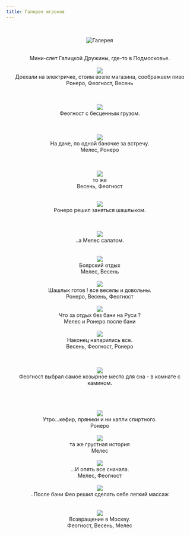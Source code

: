 ```yaml
---
title: Галерея игроков
---
```


&nbsp;

<p style='text-align: center'>
    <img src="/img/tit_gallery.jpg" alt='Галерея' />
</p>

<div align="center">
<br>Мини-слет Галицкой Дружины, где-то в Подмосковье. 
<br>
<br>
<a href="/img_gallery/meles/1.jpg"><img border=0 src="/img_gallery/meles/1_sm.jpg"></a>
<br>Доехали на электричке, стоим возле магазина, соображаем пиво  
<br>Ронеро, Феогност, Весень
<br>
<br>
<br>


<a href="/img_gallery/meles/2.jpg"><img border=0 src="/img_gallery/meles/2_sm.jpg"></a>
<br>Феогност с бесценным грузом.
<br>
<br>
<br>

<a href="/img_gallery/meles/3.jpg"><img border=0 src="/img_gallery/meles/3_sm.jpg"></a>
<br>На даче, по одной баночке за встречу. 
<br>Мелес, Ронеро
<br>
<br>
<br>

<a href="/img_gallery/meles/4.jpg"><img border=0 src="/img_gallery/meles/4_sm.jpg"></a>
<br>то же
<br>Весень, Феогност
<br>
<br>

<a href="/img_gallery/meles/5.jpg"><img border=0 src="/img_gallery/meles/5_sm.jpg"></a>
<br>Ронеро решил заняться шашлыком.
<br>
<br>
<br>

<a href="/img_gallery/meles/6.jpg"><img border=0 src="/img_gallery/meles/6_sm.jpg"></a>
<br>..а Мелес салатом.
<br>
<br>
<br><a href="/img_gallery/meles/7.jpg"><img border=0 src="/img_gallery/meles/7_sm.jpg"></a>
<br>Боярский отдых 
<br>Мелес, Весень
<br>
<br>
<a href="/img_gallery/meles/8.jpg"><img border=0 src="/img_gallery/meles/8_sm.jpg"></a>
<br>Шашлык готов ! все веселы и довольны. 
<br>Ронеро, Весень,  Феогност 
<br>
<br><a href="/img_gallery/meles/9.jpg"><img border=0 src="/img_gallery/meles/9_sm.jpg"></a>
<br>Что за отдых без бани на Руси ? 
<br>Мелес и Ронеро после бани
<br>
<br><a href="/img_gallery/meles/10.jpg"><img border=0 src="/img_gallery/meles/10_sm.jpg"></a>
<br>Наконец напарились все. <br>Весень, Феогност, Ронеро

<br>
<br><a href="/img_gallery/meles/11.jpg"><img border=0 src="/img_gallery/meles/11_sm.jpg"></a>
<br>Феогност выбрал самое козырное место для сна - в комнате с  камином.

<br><br>
<br><a href="/img_gallery/meles/12.jpg"><img border=0 src="/img_gallery/meles/12_sm.jpg"></a>
<br>Утро...кефир, пряники и ни капли спиртного.
<br>Ронеро
<br>
<br><a href="/img_gallery/meles/13.jpg"><img border=0 src="/img_gallery/meles/13_sm.jpg"></a>
<br>та же грустная история
<br>Мелес
<br>
<br><a href="/img_gallery/meles/14.jpg"><img border=0 src="/img_gallery/meles/14_sm.jpg"></a>
<br>...И опять все сначала.
<br>Мелес, Феогност
<br>
<br><a href="/img_gallery/meles/15.jpg"><img border=0 src="/img_gallery/meles/15_sm.jpg"></a>
<br>..После бани Фео решил сделать себе легкий массаж
<br>
<br>
<br><a href="/img_gallery/meles/17.jpg"><img border=0 src="/img_gallery/meles/17_sm.jpg"></a>
<br>Возвращение в Москву.
<br>Феогност, Весень, Мелес
<br>
<br>
</div>
